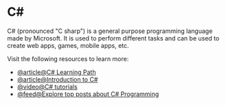 # C\#

C# (pronounced "C sharp") is a general purpose programming language made by Microsoft. It is used to perform different tasks and can be used to create web apps, games, mobile apps, etc.

Visit the following resources to learn more:

- [@article@C# Learning Path](https://docs.microsoft.com/en-us/learn/paths/csharp-first-steps/?WT.mc_id=dotnet-35129-website)
- [@article@Introduction to C#](https://docs.microsoft.com/en-us/shows/CSharp-101/?WT.mc_id=Educationalcsharp-c9-scottha)
- [@video@C# tutorials](https://www.youtube.com/watch?v=gfkTfcpWqAY\&list=PLTjRvDozrdlz3_FPXwb6lX_HoGXa09Yef)
- [@feed@Explore top posts about C# Programming](https://app.daily.dev/tags/csharp?ref=roadmapsh)
